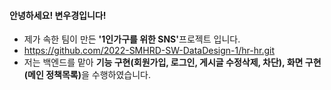 #### 안녕하세요! 변우경입니다!
- 제가 속한 팀이 만든 <b>'1인가구를 위한 SNS'</b>프로젝트 입니다.
- <a>https://github.com/2022-SMHRD-SW-DataDesign-1/hr-hr.git</a>  <br>
- 저는 백엔드를 맡아 <b>기능 구현(회원가입, 로그인, 게시글 수정삭제, 차단), 화면 구현(메인 정책목록)</b>을 수행하였습니다.
